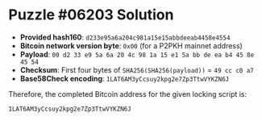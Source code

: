 # Puzzle #06203 Solution
- **Provided hash160**: `d233e95a6a204c981a15e15abbdeeab4458e4554`
- **Bitcoin network version byte**: `0x00` (for a P2PKH mainnet address)
- **Payload**: `00 d2 33 e9 5a 6a 20 4c 98 1a 15 e1 5a bb de ea b4 45 8e 45 54`
- **Checksum**: First four bytes of `SHA256(SHA256(payload))` = `49 cc c0 a7`
- **Base58Check encoding**: `1LAT6AM3yCcsuy2kpg2e7Zp3TtwVYKZN6J`

Therefore, the completed Bitcoin address for the given locking script is:
```
1LAT6AM3yCcsuy2kpg2e7Zp3TtwVYKZN6J
```
